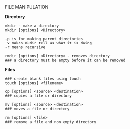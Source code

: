 FILE MANIPULATION

__Directory__

    mkdir - make a directory 
    mkdir [options] <Directory>

    -p is for making parent directories 
    -v makes mkdir tell us what it is doing 
    -r means recursive

    rmdir [options] <Directory> - removes directory 
    ### a directory must be empty before it can be removed 

__Files__
    
    ### create blank files using touch
    touch [options] <filename>

    cp [options] <source> <destination>
    ### copies a file or directory 

    mv [options] <source> <destination>
    ### moves a file or directory 

    rm [options] <file>
    ### remove a file and non empty directory
    

